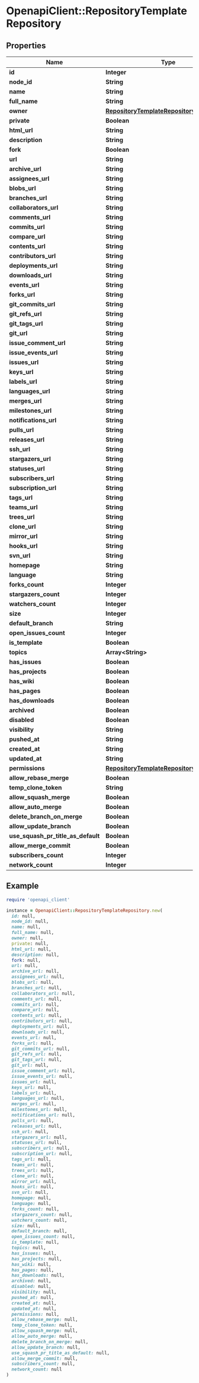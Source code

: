 # OpenapiClient::RepositoryTemplateRepository

## Properties

| Name | Type | Description | Notes |
| ---- | ---- | ----------- | ----- |
| **id** | **Integer** |  | [optional] |
| **node_id** | **String** |  | [optional] |
| **name** | **String** |  | [optional] |
| **full_name** | **String** |  | [optional] |
| **owner** | [**RepositoryTemplateRepositoryOwner**](RepositoryTemplateRepositoryOwner.md) |  | [optional] |
| **private** | **Boolean** |  | [optional] |
| **html_url** | **String** |  | [optional] |
| **description** | **String** |  | [optional] |
| **fork** | **Boolean** |  | [optional] |
| **url** | **String** |  | [optional] |
| **archive_url** | **String** |  | [optional] |
| **assignees_url** | **String** |  | [optional] |
| **blobs_url** | **String** |  | [optional] |
| **branches_url** | **String** |  | [optional] |
| **collaborators_url** | **String** |  | [optional] |
| **comments_url** | **String** |  | [optional] |
| **commits_url** | **String** |  | [optional] |
| **compare_url** | **String** |  | [optional] |
| **contents_url** | **String** |  | [optional] |
| **contributors_url** | **String** |  | [optional] |
| **deployments_url** | **String** |  | [optional] |
| **downloads_url** | **String** |  | [optional] |
| **events_url** | **String** |  | [optional] |
| **forks_url** | **String** |  | [optional] |
| **git_commits_url** | **String** |  | [optional] |
| **git_refs_url** | **String** |  | [optional] |
| **git_tags_url** | **String** |  | [optional] |
| **git_url** | **String** |  | [optional] |
| **issue_comment_url** | **String** |  | [optional] |
| **issue_events_url** | **String** |  | [optional] |
| **issues_url** | **String** |  | [optional] |
| **keys_url** | **String** |  | [optional] |
| **labels_url** | **String** |  | [optional] |
| **languages_url** | **String** |  | [optional] |
| **merges_url** | **String** |  | [optional] |
| **milestones_url** | **String** |  | [optional] |
| **notifications_url** | **String** |  | [optional] |
| **pulls_url** | **String** |  | [optional] |
| **releases_url** | **String** |  | [optional] |
| **ssh_url** | **String** |  | [optional] |
| **stargazers_url** | **String** |  | [optional] |
| **statuses_url** | **String** |  | [optional] |
| **subscribers_url** | **String** |  | [optional] |
| **subscription_url** | **String** |  | [optional] |
| **tags_url** | **String** |  | [optional] |
| **teams_url** | **String** |  | [optional] |
| **trees_url** | **String** |  | [optional] |
| **clone_url** | **String** |  | [optional] |
| **mirror_url** | **String** |  | [optional] |
| **hooks_url** | **String** |  | [optional] |
| **svn_url** | **String** |  | [optional] |
| **homepage** | **String** |  | [optional] |
| **language** | **String** |  | [optional] |
| **forks_count** | **Integer** |  | [optional] |
| **stargazers_count** | **Integer** |  | [optional] |
| **watchers_count** | **Integer** |  | [optional] |
| **size** | **Integer** |  | [optional] |
| **default_branch** | **String** |  | [optional] |
| **open_issues_count** | **Integer** |  | [optional] |
| **is_template** | **Boolean** |  | [optional] |
| **topics** | **Array&lt;String&gt;** |  | [optional] |
| **has_issues** | **Boolean** |  | [optional] |
| **has_projects** | **Boolean** |  | [optional] |
| **has_wiki** | **Boolean** |  | [optional] |
| **has_pages** | **Boolean** |  | [optional] |
| **has_downloads** | **Boolean** |  | [optional] |
| **archived** | **Boolean** |  | [optional] |
| **disabled** | **Boolean** |  | [optional] |
| **visibility** | **String** |  | [optional] |
| **pushed_at** | **String** |  | [optional] |
| **created_at** | **String** |  | [optional] |
| **updated_at** | **String** |  | [optional] |
| **permissions** | [**RepositoryTemplateRepositoryPermissions**](RepositoryTemplateRepositoryPermissions.md) |  | [optional] |
| **allow_rebase_merge** | **Boolean** |  | [optional] |
| **temp_clone_token** | **String** |  | [optional] |
| **allow_squash_merge** | **Boolean** |  | [optional] |
| **allow_auto_merge** | **Boolean** |  | [optional] |
| **delete_branch_on_merge** | **Boolean** |  | [optional] |
| **allow_update_branch** | **Boolean** |  | [optional] |
| **use_squash_pr_title_as_default** | **Boolean** |  | [optional] |
| **allow_merge_commit** | **Boolean** |  | [optional] |
| **subscribers_count** | **Integer** |  | [optional] |
| **network_count** | **Integer** |  | [optional] |

## Example

```ruby
require 'openapi_client'

instance = OpenapiClient::RepositoryTemplateRepository.new(
  id: null,
  node_id: null,
  name: null,
  full_name: null,
  owner: null,
  private: null,
  html_url: null,
  description: null,
  fork: null,
  url: null,
  archive_url: null,
  assignees_url: null,
  blobs_url: null,
  branches_url: null,
  collaborators_url: null,
  comments_url: null,
  commits_url: null,
  compare_url: null,
  contents_url: null,
  contributors_url: null,
  deployments_url: null,
  downloads_url: null,
  events_url: null,
  forks_url: null,
  git_commits_url: null,
  git_refs_url: null,
  git_tags_url: null,
  git_url: null,
  issue_comment_url: null,
  issue_events_url: null,
  issues_url: null,
  keys_url: null,
  labels_url: null,
  languages_url: null,
  merges_url: null,
  milestones_url: null,
  notifications_url: null,
  pulls_url: null,
  releases_url: null,
  ssh_url: null,
  stargazers_url: null,
  statuses_url: null,
  subscribers_url: null,
  subscription_url: null,
  tags_url: null,
  teams_url: null,
  trees_url: null,
  clone_url: null,
  mirror_url: null,
  hooks_url: null,
  svn_url: null,
  homepage: null,
  language: null,
  forks_count: null,
  stargazers_count: null,
  watchers_count: null,
  size: null,
  default_branch: null,
  open_issues_count: null,
  is_template: null,
  topics: null,
  has_issues: null,
  has_projects: null,
  has_wiki: null,
  has_pages: null,
  has_downloads: null,
  archived: null,
  disabled: null,
  visibility: null,
  pushed_at: null,
  created_at: null,
  updated_at: null,
  permissions: null,
  allow_rebase_merge: null,
  temp_clone_token: null,
  allow_squash_merge: null,
  allow_auto_merge: null,
  delete_branch_on_merge: null,
  allow_update_branch: null,
  use_squash_pr_title_as_default: null,
  allow_merge_commit: null,
  subscribers_count: null,
  network_count: null
)
```

